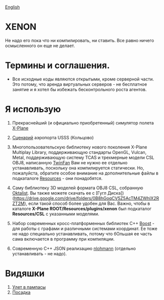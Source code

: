 [English](https://github.com/unclesal/xenon/blob/master/README.md)

# XENON

Не надо его пока что ни компилировать, ни ставить. Все равно ничего осмысленного он еще не делает.

# Термины и соглашения.

- Все исходные коды являются открытыми, кроме серверной части. Это потому, что аренда виртуальных серверов - не бесплатное занятие и я хотел бы избежать бесконтрольного роста агентов.

# Я использую

1. Прекраснейший (и официально приобретенный) симулятор полета [X-Plane](https://www.x-plane.com/)

2. [Cценарий](http://x-flight.su/ural.php) аэропорта USSS (Кольцово)

3. Многопользовательскую библиотеку нового поколения X-Plane Multiplay Library, поддерживающую стандарты OpenGL, Vulcan, Metal, 
поддерживающую систему TCAS и трехмерные модели CSL OBJ8, написанную [TwinFan](https://github.com/TwinFan/XPMP2)
Вам не нужно ее отдельно устанавливать, поскольку она компилируется статически. Но, пожалуйста, обратите особое внимание
на дополнительные файлы в подкаталоге [Resources](https://github.com/TwinFan/XPMP2/tree/master/Resources) - они понадобятся.

4. Саму библиотеку 3D моделей формата OBJ8 CSL, собранную [Oktalist](https://forums.x-plane.org/index.php?/files/file/37041-bluebell-obj8-csl-packages/). 
Вы также можете скачать ее с [Гугл Диска])(https://drive.google.com/drive/folders/0B8hGoqCV5Z5AcTM4ZWhIX2RZT2M), если
такой способ более удобен для Вас. Важно, чтобы в каталоге **X-Plane ROOT/Resources/plugins/xenon** был подкаталог
**Resources/CSL** с указанными моделями.

5. Набор современных кросс-платформенных библиотек C++ [Boost](https://www.boost.org/) - для работы с графами и различными системами координат. 
Ее тоже не надо специально устанавливать, потому что бОльшая ее часть сама включается в программу при компиляции.

6. Современную C++ JSON реализацию [nlohmann](https://github.com/nlohmann/json) (отдельно устанавливать - не надо).

# Видяшки

1. [Улет в пампасы](https://www.youtube.com/watch?v=wfAPAnU-FBk)
2. [Посадка](https://www.youtube.com/watch?v=SvydTdDbwhs)
